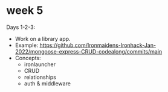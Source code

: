 
# week 5


<!-- 

Notes: 
- CRUD takes a lot of time (specially if we try to ask students how to do each step)

-->


Days 1-2-3:
- Work on a library app.
- Example: https://github.com/Ironmaidens-Ironhack-Jan-2022/mongoose-express-CRUD-codealong/commits/main
- Concepts:
  - ironlauncher
  - CRUD
  - relationships
  - auth & middleware


